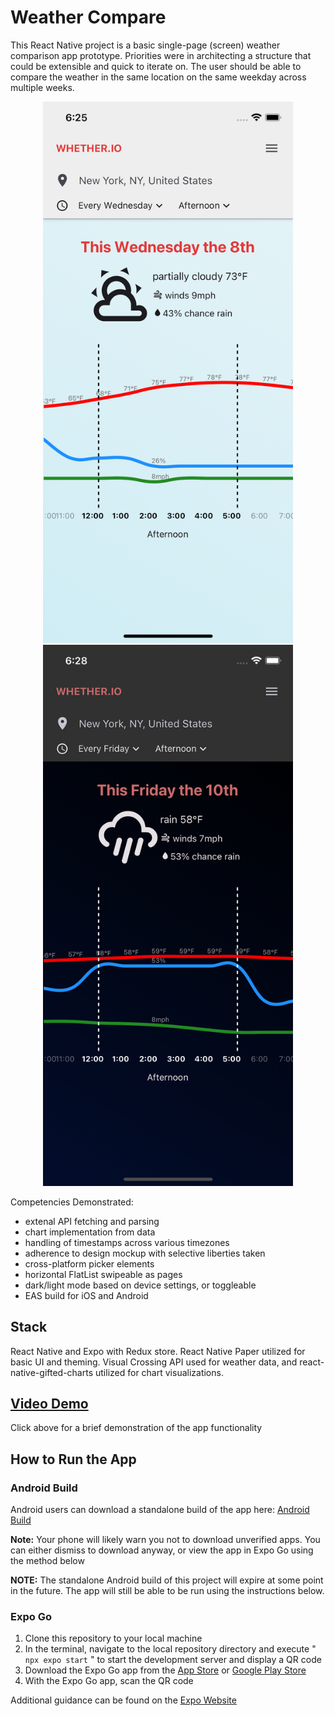 # Weather Compare

This React Native project is a basic single-page (screen) weather comparison app prototype. Priorities were in architecting a structure that could be extensible and quick to iterate on. The user should be able to compare the weather in the same location on the same weekday across multiple weeks.

<div style="text-align:center;">
  <img src="src/assets/images/screenshot-light.png" alt="light mode screenshot" width="400" />
  <img src="src/assets/images/screenshot-dark.png" alt="dark mode screenshot" width="400" />
</div>

Competencies Demonstrated:

- extenal API fetching and parsing
- chart implementation from data
- handling of timestamps across various timezones
- adherence to design mockup with selective liberties taken
- cross-platform picker elements
- horizontal FlatList swipeable as pages
- dark/light mode based on device settings, or toggleable
- EAS build for iOS and Android

## Stack

React Native and Expo with Redux store. React Native Paper utilized for basic UI and theming. Visual Crossing API used for weather data, and react-native-gifted-charts utilized for chart visualizations.

## [Video Demo](https://youtube.com/shorts/OXQ84GxzMcs)

Click above for a brief demonstration of the app functionality

## How to Run the App

### Android Build

Android users can download a standalone build of the app here: [Android Build](https://expo.dev/accounts/arkfuldodger/projects/weather-compare/builds/80dc541e-ee14-4a1c-83e0-b97e9704a230)

**Note:** Your phone will likely warn you not to download unverified apps. You can either dismiss to download anyway, or view the app in Expo Go using the method below

**NOTE:** The standalone Android build of this project will expire at some point in the future. The app will still be able to be run using the instructions below.

### Expo Go

1. Clone this repository to your local machine
2. In the terminal, navigate to the local repository directory and execute " `npx expo start` " to start the development server and display a QR code
3. Download the Expo Go app from the [App Store](https://apps.apple.com/us/app/expo-go/id982107779) or [Google Play Store](https://play.google.com/store/apps/details?id=host.exp.exponent&hl=en_US&gl=US)
4. With the Expo Go app, scan the QR code

Additional guidance can be found on the [Expo Website](https://docs.expo.dev/get-started/expo-go/)

